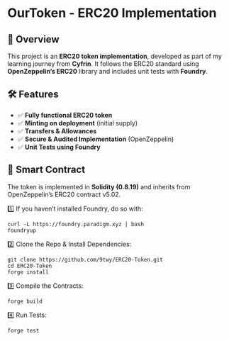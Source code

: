 # OurToken - ERC20 Implementation  

## 📌 Overview  
This project is an **ERC20 token implementation**, developed as part of my learning journey from **Cyfrin**. It follows the ERC20 standard using **OpenZeppelin’s ERC20** library and includes unit tests with **Foundry**.  

## 🛠 Features  
- ✅ **Fully functional ERC20 token**  
- ✅ **Minting on deployment** (initial supply)  
- ✅ **Transfers & Allowances**  
- ✅ **Secure & Audited Implementation** (OpenZeppelin)  
- ✅ **Unit Tests using Foundry**  

## 📜 Smart Contract  
The token is implemented in **Solidity (0.8.19)** and inherits from OpenZeppelin’s ERC20 contract v5.02.  

1️⃣ If you haven’t installed Foundry, do so with:
```
curl -L https://foundry.paradigm.xyz | bash
foundryup
```
2️⃣ Clone the Repo & Install Dependencies:
```
git clone https://github.com/9twy/ERC20-Token.git
cd ERC20-Token
forge install

```
3️⃣ Compile the Contracts:
```
forge build
```
4️⃣ Run Tests:
```
forge test
```

